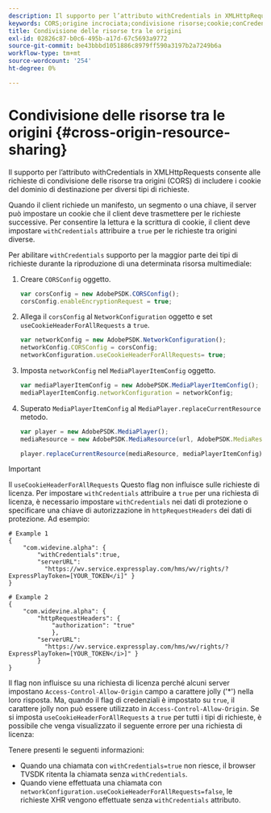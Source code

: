 ```yaml
---
description: Il supporto per l’attributo withCredentials in XMLHttpRequests consente alle richieste di condivisione delle risorse tra origini (CORS) di includere i cookie del dominio di destinazione per diversi tipi di richieste.
keywords: CORS;origine incrociata;condivisione risorse;cookie;conCredenziali
title: Condivisione delle risorse tra le origini
exl-id: 02826c87-b0c6-495b-a17d-67c5693a9772
source-git-commit: be43bbbd1051886c8979ff590a3197b2a7249b6a
workflow-type: tm+mt
source-wordcount: '254'
ht-degree: 0%

---
```


# Condivisione delle risorse tra le origini {#cross-origin-resource-sharing}

Il supporto per l’attributo withCredentials in XMLHttpRequests consente alle richieste di condivisione delle risorse tra origini (CORS) di includere i cookie del dominio di destinazione per diversi tipi di richieste.

Quando il client richiede un manifesto, un segmento o una chiave, il server può impostare un cookie che il client deve trasmettere per le richieste successive. Per consentire la lettura e la scrittura di cookie, il client deve impostare `withCredentials` attribuire a `true` per le richieste tra origini diverse.

Per abilitare `withCredentials` supporto per la maggior parte dei tipi di richieste durante la riproduzione di una determinata risorsa multimediale:

1. Creare `CORSConfig` oggetto.

   ```js
   var corsConfig = new AdobePSDK.CORSConfig();  
   corsConfig.enableEncryptionRequest = true; 
   ```

1. Allega il `corsConfig` al `NetworkConfiguration` oggetto e set `useCookieHeaderForAllRequests` a `true`.

   ```js
   var networkConfig = new AdobePSDK.NetworkConfiguration();  
   networkConfig.CORSConfig = corsConfig; 
   networkConfiguration.useCookieHeaderForAllRequests= true;
   ```

1. Imposta `networkConfig` nel `MediaPlayerItemConfig` oggetto.

   ```js
   var mediaPlayerItemConfig = new AdobePSDK.MediaPlayerItemConfig();  
   mediaPlayerItemConfig.networkConfiguration = networkConfig; 
   ```

1. Superato `MediaPlayerItemConfig` al `MediaPlayer.replaceCurrentResource` metodo.

   ```js
   var player = new AdobePSDK.MediaPlayer(); 
   mediaResource = new AdobePSDK.MediaResource(url, AdobePSDK.MediaResourceType.HLS);  
   
   player.replaceCurrentResource(mediaResource, mediaPlayerItemConfig);  
   ```

>[!IMPORTANT]
>
>Il `useCookieHeaderForAllRequests` Questo flag non influisce sulle richieste di licenza. Per impostare `withCredentials` attribuire a `true` per una richiesta di licenza, è necessario impostare `withCredentials` nei dati di protezione o specificare una chiave di autorizzazione in `httpRequestHeaders` dei dati di protezione. Ad esempio:

```
# Example 1 
{ 
    "com.widevine.alpha": {  
        "withCredentials":true,  
        "serverURL":  
          "https://wv.service.expressplay.com/hms/wv/rights/?ExpressPlayToken=[YOUR_TOKEN</i]" } 
} 
 
# Example 2 
{ 
    "com.widevine.alpha": { 
        "httpRequestHeaders": {  
            "authorization": "true"  
            }, 
        "serverURL":  
          "https://wv.service.expressplay.com/hms/wv/rights/?ExpressPlayToken=[YOUR_TOKEN</i>]" }
        } 
}
```

Il flag non influisce su una richiesta di licenza perché alcuni server impostano `Access-Control-Allow-Origin` campo a carattere jolly (&#39;&#42;&#39;) nella loro risposta. Ma, quando il flag di credenziali è impostato su `true`, il carattere jolly non può essere utilizzato in `Access-Control-Allow-Origin`. Se si imposta `useCookieHeaderForAllRequests` a `true` per tutti i tipi di richieste, è possibile che venga visualizzato il seguente errore per una richiesta di licenza:

Tenere presenti le seguenti informazioni:

* Quando una chiamata con `withCredentials=true` non riesce, il browser TVSDK ritenta la chiamata senza `withCredentials`.
* Quando viene effettuata una chiamata con `networkConfiguration.useCookieHeaderForAllRequests=false`, le richieste XHR vengono effettuate senza `withCredentials` attributo.
